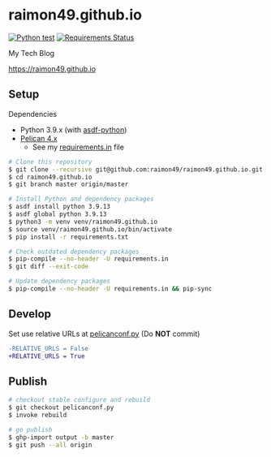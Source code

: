raimon49.github.io
==================

[![Python test](https://github.com/raimon49/raimon49.github.io/workflows/Python%20test/badge.svg)](https://github.com/raimon49/raimon49.github.io/actions?query=workflow%3A%22Python+test%22)
[![Requirements Status](https://requires.io/github/raimon49/raimon49.github.io/requirements.svg?branch=source)](https://requires.io/github/raimon49/raimon49.github.io/requirements/?branch=source)

My Tech Blog

https://raimon49.github.io

Setup
-----

Dependencies

* Python 3.9.x (with [asdf-python](https://github.com/danhper/asdf-python))
* [Pelican 4.x](http://docs.getpelican.com/en/latest/index.html)
    * See my [requirements.in](requirements.in) file

```bash
# Clone this repository
$ git clone --recursive git@github.com:raimon49/raimon49.github.io.git
$ cd raimon49.github.io
$ git branch master origin/master

# Install Python and dependency packages
$ asdf install python 3.9.13
$ asdf global python 3.9.13
$ python3 -m venv venv/raimon49.github.io
$ source venv/raimon49.github.io/bin/activate
$ pip install -r requirements.txt

# Check outdated dependency packages
$ pip-compile --no-header -U requirements.in
$ git diff --exit-code

# Update dependency packages
$ pip-compile --no-header -U requirements.in && pip-sync
```

Develop
-------

Set use relative URLs at [pelicanconf.py](pelicanconf.py) (Do **NOT** commit)

```diff
-RELATIVE_URLS = False
+RELATIVE_URLS = True
```

Publish
-------

```bash
# checkout stable configure and rebuild
$ git checkout pelicanconf.py
$ invoke rebuild

# go publish
$ ghp-import output -b master
$ git push --all origin
```
